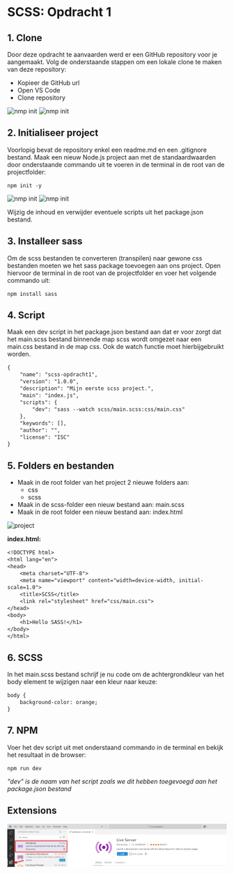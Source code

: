 # SCSS: Opdracht 1

## 1. Clone
Door deze opdracht te aanvaarden werd er een GitHub repository voor je aangemaakt. Volg de onderstaande stappen om een lokale clone te maken van deze repository:
- Kopieer de GitHub url
- Open VS Code
- Clone repository

<img src="https://github.com/PXL-1DVO-WebAdvanced/scss-opdracht1/blob/media/images/github.png?raw=true" alt="nmp init" width="250" />
<img src="https://github.com/PXL-1DVO-WebAdvanced/scss-opdracht1/blob/media/images/clone.png?raw=true" alt="nmp init" width="250" />

## 2. Initialiseer project
Voorlopig bevat de repository enkel een readme.md en een .gitignore bestand. Maak een nieuw Node.js project aan met de standaardwaarden door onderstaande commando uit te voeren in de terminal in de root van de projectfolder:

    npm init -y

<img src="https://github.com/PXL-1DVO-WebAdvanced/scss-opdracht1/blob/media/images/npm-init.png?raw=true" alt="nmp init" width="250" />
<img src="https://github.com/PXL-1DVO-WebAdvanced/scss-opdracht1/blob/media/images/package-json.png?raw=true" alt="nmp init" width="250" />

Wijzig de inhoud en verwijder eventuele scripts uit het package.json bestand.

## 3. Installeer sass
Om de scss bestanden te converteren (transpilen) naar gewone css bestanden moeten we het sass package toevoegen aan ons project.
Open hiervoor de terminal in de root van de projectfolder en voer het volgende commando uit:

    npm install sass

## 4. Script
Maak een dev script in het package.json bestand aan dat er voor zorgt dat het main.scss bestand binnende map scss wordt omgezet naar een main.css bestand in de map css. Ook de watch functie moet hierbijgebruikt worden.

    {
        "name": "scss-opdracht1",
        "version": "1.0.0",
        "description": "Mijn eerste scss project.",
        "main": "index.js",
        "scripts": {
            "dev": "sass --watch scss/main.scss:css/main.css"
        },
        "keywords": [],
        "author": "",
        "license": "ISC"
    }

## 5. Folders en bestanden
- Maak in de root folder van het project 2 nieuwe folders aan:
  - css
  - scss
- Maak in de scss-folder een nieuw bestand aan: main.scss
- Maak in de root folder een nieuw bestand aan: index.html

<img src="https://github.com/PXL-1DVO-WebAdvanced/scss-opdracht1/blob/media/images/projectstructure.png?raw=true" alt="project" width="250" />

**index.html:**

    <!DOCTYPE html>
    <html lang="en">
    <head>
        <meta charset="UTF-8">
        <meta name="viewport" content="width=device-width, initial-scale=1.0">
        <title>SCSS</title>
        <link rel="stylesheet" href="css/main.css">
    </head>
    <body>
        <h1>Hello SASS!</h1>
    </body>
    </html>

## 6. SCSS
In het main.scss bestand schrijf je nu code om de achtergrondkleur van het body element te wijzigen naar een kleur naar keuze:

    body {
        background-color: orange;
    }

## 7. NPM
Voer het dev script uit met onderstaand commando in de terminal en bekijk het resultaat in de browser:
    
    npm run dev

*"dev" is de naam van het script zoals we dit hebben toegevoegd aan het package.json bestand*

## Extensions
<img src="https://github.com/PXL-1DVO-WebAdvanced/scss-opdracht1/blob/media/images/vscode-extensions.png?raw=true" alt="extensions" />